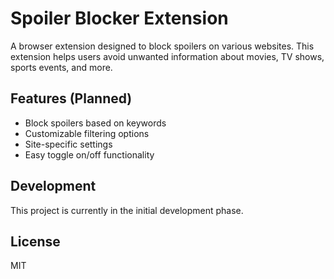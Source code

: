 # Spoiler Blocker Extension

A browser extension designed to block spoilers on various websites. This extension helps users avoid unwanted information about movies, TV shows, sports events, and more.

## Features (Planned)

- Block spoilers based on keywords
- Customizable filtering options
- Site-specific settings
- Easy toggle on/off functionality

## Development

This project is currently in the initial development phase.

## License

MIT